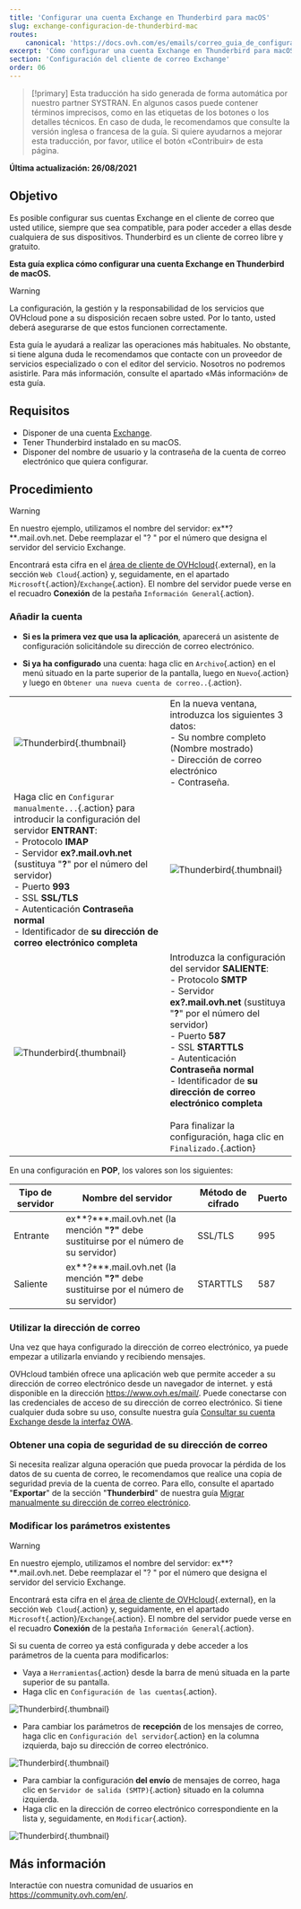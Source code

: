 ```yaml
---
title: 'Configurar una cuenta Exchange en Thunderbird para macOS'
slug: exchange-configuracion-de-thunderbird-mac
routes:
    canonical: 'https://docs.ovh.com/es/emails/correo_guia_de_configuracion_en_thunderbird/'
excerpt: 'Cómo configurar una cuenta Exchange en Thunderbird para macOS'
section: 'Configuración del cliente de correo Exchange'
order: 06
---
```


> [!primary]
> Esta traducción ha sido generada de forma automática por nuestro partner SYSTRAN. En algunos casos puede contener términos imprecisos, como en las etiquetas de los botones o los detalles técnicos. En caso de duda, le recomendamos que consulte la versión inglesa o francesa de la guía. Si quiere ayudarnos a mejorar esta traducción, por favor, utilice el botón «Contribuir» de esta página.
>

**Última actualización: 26/08/2021**

## Objetivo

Es posible configurar sus cuentas Exchange en el cliente de correo que usted utilice, siempre que sea compatible, para poder acceder a ellas desde cualquiera de sus dispositivos. Thunderbird es un cliente de correo libre y gratuito.

**Esta guía explica cómo configurar una cuenta Exchange en Thunderbird de macOS.**

> [!warning]
>
> La configuración, la gestión y la responsabilidad de los servicios que OVHcloud pone a su disposición recaen sobre usted. Por lo tanto, usted deberá asegurarse de que estos funcionen correctamente.
> 
> Esta guía le ayudará a realizar las operaciones más habituales. No obstante, si tiene alguna duda le recomendamos que contacte con un proveedor de servicios especializado o con el editor del servicio. Nosotros no podremos asistirle. Para más información, consulte el apartado «Más información» de esta guía.
> 

## Requisitos

- Disponer de una cuenta [Exchange](https://www.ovhcloud.com/es-es/emails/hosted-exchange/).
- Tener Thunderbird instalado en su macOS.
- Disponer del nombre de usuario y la contraseña de la cuenta de correo electrónico que quiera configurar.
 
## Procedimiento

> [!warning]
>
> En nuestro ejemplo, utilizamos el nombre del servidor: ex**?**.mail.ovh.net. Debe reemplazar el "? " por el número que designa el servidor del servicio Exchange.
> 
> Encontrará esta cifra en el [área de cliente de OVHcloud](https://www.ovh.com/auth/?action=gotomanager&from=https://www.ovh.es/&ovhSubsidiary=es){.external}, en la sección `Web Cloud`{.action} y, seguidamente, en el apartado `Microsoft`{.action}/`Exchange`{.action}. El nombre del servidor puede verse en el recuadro **Conexión** de la pestaña `Información General`{.action}.
> 

### Añadir la cuenta

- **Si es la primera vez que usa la aplicación**, aparecerá un asistente de configuración solicitándole su dirección de correo electrónico.

- **Si ya ha configurado** una cuenta: haga clic en `Archivo`{.action} en el menú situado en la parte superior de la pantalla, luego en `Nuevo`{.action} y luego en `Obtener una nueva cuenta de correo..`{.action}.

| | |
|---|---|
|![Thunderbird](images/thunderbird-mac-exchange01.png){.thumbnail}|En la nueva ventana, introduzca los siguientes 3 datos: <br>- Su nombre completo (Nombre mostrado)<br>- Dirección de correo electrónico <br>- Contraseña.|
|Haga clic en `Configurar manualmente...`{.action} para introducir la configuración del servidor **ENTRANT**: <br>- Protocolo **IMAP** <br>- Servidor **ex?.mail.ovh.net** (sustituya "**?**" por el número del servidor)<br>- Puerto **993** <br>- SSL **SSL/TLS** <br>- Autenticación **Contraseña normal** <br>- Identificador de **su dirección de correo electrónico completa**|![Thunderbird](images/thunderbird-mac-exchange02.png){.thumbnail}|
|![Thunderbird](images/thunderbird-mac-exchange03.png){.thumbnail}|Introduzca la configuración del servidor **SALIENTE**: <br>- Protocolo **SMTP** <br>- Servidor **ex?.mail.ovh.net** (sustituya "**?**" por el número del servidor)<br>- Puerto **587** <br>- SSL **STARTTLS** <br>- Autenticación **Contraseña normal** <br>- Identificador de **su dirección de correo electrónico completa**<br><br>Para finalizar la configuración, haga clic en `Finalizado.`{.action}|

En una configuración en **POP**, los valores son los siguientes:

|Tipo de servidor|Nombre del servidor|Método de cifrado|Puerto|
|---|---|---|---|
|Entrante|ex**?***.mail.ovh.net (la mención **"?"** debe sustituirse por el número de su servidor)|SSL/TLS|995|
|Saliente|ex**?***.mail.ovh.net (la mención **"?"** debe sustituirse por el número de su servidor)|STARTTLS|587|

### Utilizar la dirección de correo

Una vez que haya configurado la dirección de correo electrónico, ya puede empezar a utilizarla enviando y recibiendo mensajes.

OVHcloud también ofrece una aplicación web que permite acceder a su dirección de correo electrónico desde un navegador de internet. y está disponible en la dirección <https://www.ovh.es/mail/>. Puede conectarse con las credenciales de acceso de su dirección de correo electrónico. Si tiene cualquier duda sobre su uso, consulte nuestra guía [Consultar su cuenta Exchange desde la interfaz OWA](https://docs.ovh.com/es/microsoft-collaborative-solutions/exchange_2016_guia_de_uso_de_outlook_web_app/).

### Obtener una copia de seguridad de su dirección de correo

Si necesita realizar alguna operación que pueda provocar la pérdida de los datos de su cuenta de correo, le recomendamos que realice una copia de seguridad previa de la cuenta de correo. Para ello, consulte el apartado "**Exportar**" de la sección "**Thunderbird**" de nuestra guía [Migrar manualmente su dirección de correo electrónico](https://docs.ovh.com/es/emails/migrar-sus-direcciones-de-correo-manualmente/#exportar_1).

### Modificar los parámetros existentes

> [!warning]
>
> En nuestro ejemplo, utilizamos el nombre del servidor: ex**?**.mail.ovh.net. Debe reemplazar el "? " por el número que designa el servidor del servicio Exchange.
> 
> Encontrará esta cifra en el [área de cliente de OVHcloud](https://www.ovh.com/auth/?action=gotomanager&from=https://www.ovh.es/&ovhSubsidiary=es){.external}, en la sección `Web Cloud`{.action} y, seguidamente, en el apartado `Microsoft`{.action}/`Exchange`{.action}. El nombre del servidor puede verse en el recuadro **Conexión** de la pestaña `Información General`{.action}.
> 

Si su cuenta de correo ya está configurada y debe acceder a los parámetros de la cuenta para modificarlos:

- Vaya a `Herramientas`{.action} desde la barra de menú situada en la parte superior de su pantalla.
- Haga clic en `Configuración de las cuentas`{.action}.

![Thunderbird](images/thunderbird-mac-exchange04.png){.thumbnail}

- Para cambiar los parámetros de **recepción** de los mensajes de correo, haga clic en `Configuración del servidor`{.action} en la columna izquierda, bajo su dirección de correo electrónico.

![Thunderbird](images/thunderbird-mac-exchange05.png){.thumbnail}

- Para cambiar la configuración **del envío** de mensajes de correo, haga clic en `Servidor de salida (SMTP)`{.action} situado en la columna izquierda.
- Haga clic en la dirección de correo electrónico correspondiente en la lista y, seguidamente, en `Modificar`{.action}.

![Thunderbird](images/thunderbird-mac-exchange06.png){.thumbnail}


## Más información

Interactúe con nuestra comunidad de usuarios en <https://community.ovh.com/en/>.